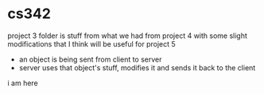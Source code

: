 # cs342
project 3 folder is stuff from what we had from project 4 with some slight modifications that I think will be useful for project 5
- an object is being sent from client to server
- server uses that object's stuff, modifies it and sends it back to the client

i am here
